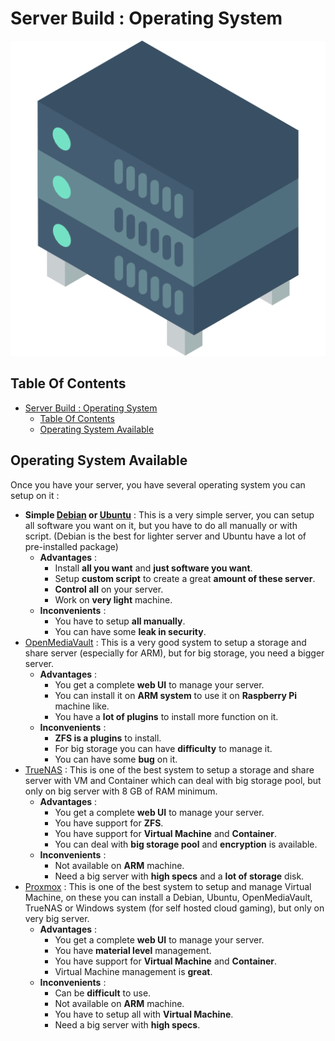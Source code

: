 # Server Build : Operating System

![Icon](../icon.png)

## Table Of Contents

- [Server Build : Operating System](#server-build--operating-system)
  - [Table Of Contents](#table-of-contents)
  - [Operating System Available](#operating-system-available)

## Operating System Available

Once you have your server, you have several operating system you can setup on it :

- **Simple [Debian](https://www.debian.org/) or [Ubuntu](https://ubuntu.com/download/server)** : This is a very simple server, you can setup all software you want on it, but you have to do all manually or with script. (Debian is the best for lighter server and Ubuntu have a lot of pre-installed package)
  - **Advantages** :
    - Install **all you want** and **just software you want**.
    - Setup **custom script** to create a great **amount of these server**.
    - **Control all** on your server.
    - Work on **very light** machine.
  - **Inconvenients** :
    - You have to setup **all manually**.
    - You can have some **leak in security**.
- [OpenMediaVault](https://www.openmediavault.org/) : This is a very good system to setup a storage and share server (especially for ARM), but for big storage, you need a bigger server.
  - **Advantages** :
    - You get a complete **web UI** to manage your server.
    - You can install it on **ARM system** to use it on **Raspberry Pi** machine like.
    - You have a **lot of plugins** to install more function on it.
  - **Inconvenients** :
    - **ZFS is a plugins** to install.
    - For big storage you can have **difficulty** to manage it.
    - You can have some **bug** on it.
- [TrueNAS](https://www.truenas.com/) : This is one of the best system to setup a storage and share server with VM and Container which can deal with big storage pool, but only on big server with 8 GB of RAM minimum.
  - **Advantages** :
    - You get a complete **web UI** to manage your server.
    - You have support for **ZFS**.
    - You have support for **Virtual Machine** and **Container**.
    - You can deal with **big storage pool** and **encryption** is available.
  - **Inconvenients** :
    - Not available on **ARM** machine.
    - Need a big server with **high specs** and a **lot of storage** disk.
- [Proxmox](https://www.proxmox.com/en/) : This is one of the best system to setup and manage Virtual Machine, on these you can install a Debian, Ubuntu, OpenMediaVault, TrueNAS or Windows system (for self hosted cloud gaming), but only on very big server.
  - **Advantages** :
    - You get a complete **web UI** to manage your server.
    - You have **material level** management.
    - You have support for **Virtual Machine** and **Container**.
    - Virtual Machine management is **great**.
  - **Inconvenients** :
    - Can be **difficult** to use.
    - Not available on **ARM** machine.
    - You have to setup all with **Virtual Machine**.
    - Need a big server with **high specs**.
